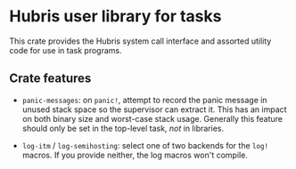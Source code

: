 # Hubris user library for tasks

This crate provides the Hubris system call interface and assorted utility code
for use in task programs.

## Crate features

- `panic-messages`: on `panic!`, attempt to record the panic message in unused
  stack space so the supervisor can extract it. This has an impact on both
  binary size and worst-case stack usage. Generally this feature should only be
  set in the top-level task, _not_ in libraries.

- `log-itm` / `log-semihosting`: select one of two backends for the `log!`
  macros. If you provide neither, the log macros won't compile.
